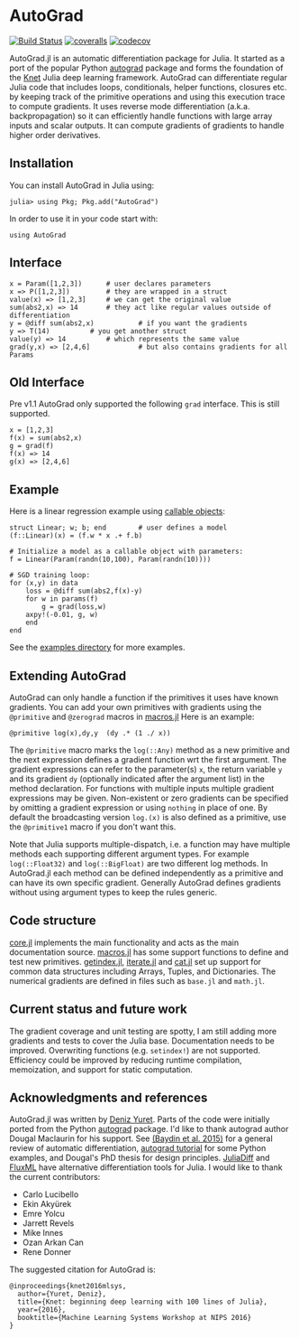 # AutoGrad

<!--
[![AutoGrad](http://pkg.julialang.org/badges/AutoGrad_0.6.svg)](http://pkg.julialang.org/?pkg=AutoGrad)
[![AutoGrad](http://pkg.julialang.org/badges/AutoGrad_0.7.svg)](http://pkg.julialang.org/?pkg=AutoGrad)
[![AutoGrad](http://pkg.julialang.org/badges/AutoGrad_1.0.svg)](http://pkg.julialang.org/?pkg=AutoGrad)
-->

[![Build Status](https://travis-ci.org/denizyuret/AutoGrad.jl.svg?branch=master)](https://travis-ci.org/denizyuret/AutoGrad.jl)
[![coveralls](https://coveralls.io/repos/github/denizyuret/AutoGrad.jl/badge.svg?branch=master)](https://coveralls.io/github/denizyuret/AutoGrad.jl?branch=master)
[![codecov](https://codecov.io/gh/denizyuret/AutoGrad.jl/branch/master/graph/badge.svg)](https://codecov.io/gh/denizyuret/AutoGrad.jl)

AutoGrad.jl is an automatic differentiation package for Julia.  It
started as a port of the popular Python
[autograd](https://github.com/HIPS/autograd) package and forms the
foundation of the [Knet](https://github.com/denizyuret/Knet.jl) Julia
deep learning framework.  AutoGrad can differentiate regular Julia
code that includes loops, conditionals, helper functions, closures
etc. by keeping track of the primitive operations and using this
execution trace to compute gradients.  It uses reverse mode
differentiation (a.k.a. backpropagation) so it can efficiently handle
functions with large array inputs and scalar outputs.  It can compute
gradients of gradients to handle higher order derivatives.

## Installation

You can install AutoGrad in Julia using:
```
julia> using Pkg; Pkg.add("AutoGrad")
```

In order to use it in your code start with:
```
using AutoGrad
```

## Interface

```
x = Param([1,2,3])		# user declares parameters
x => P([1,2,3])			# they are wrapped in a struct
value(x) => [1,2,3]		# we can get the original value
sum(abs2,x) => 14		# they act like regular values outside of differentiation
y = @diff sum(abs2,x)	        # if you want the gradients
y => T(14)			# you get another struct
value(y) => 14			# which represents the same value
grad(y,x) => [2,4,6]	        # but also contains gradients for all Params
```

## Old Interface

Pre v1.1 AutoGrad only supported the following `grad` interface. This
is still supported.

```
x = [1,2,3]
f(x) = sum(abs2,x)
g = grad(f)
f(x) => 14
g(x) => [2,4,6]
```

## Example

Here is a linear regression example using [callable objects](https://docs.julialang.org/en/stable/manual/methods/#Function-like-objects-1):

```
struct Linear; w; b; end		# user defines a model
(f::Linear)(x) = (f.w * x .+ f.b)

# Initialize a model as a callable object with parameters:
f = Linear(Param(randn(10,100), Param(randn(10))))

# SGD training loop:
for (x,y) in data
    loss = @diff sum(abs2,f(x)-y)
    for w in params(f)
        g = grad(loss,w)
	axpy!(-0.01, g, w)
    end
end
```

See the [examples
directory](https://github.com/denizyuret/AutoGrad.jl/blob/master/examples)
for more examples.

## Extending AutoGrad

AutoGrad can only handle a function if the primitives it uses have
known gradients.  You can add your own primitives with gradients using
the `@primitive` and `@zerograd` macros in
[macros.jl](https://github.com/denizyuret/AutoGrad.jl/blob/master/src/macros.jl)
Here is an example:

```
@primitive log(x),dy,y  (dy .* (1 ./ x))
```

The `@primitive` macro marks the `log(::Any)` method as a new
primitive and the next expression defines a gradient function wrt the
first argument.  The gradient expressions can refer to the
parameter(s) `x`, the return variable `y` and its gradient `dy`
(optionally indicated after the argument list) in the method
declaration. For functions with multiple inputs multiple gradient
expressions may be given. Non-existent or zero gradients can be
specified by omitting a gradient expression or using `nothing` in
place of one. By default the broadcasting version `log.(x)` is also
defined as a primitive, use the `@primitive1` macro if you don't want
this.

Note that Julia supports multiple-dispatch, i.e. a function may have
multiple methods each supporting different argument types.  For
example `log(::Float32)` and `log(::BigFloat)` are two different log
methods.  In AutoGrad.jl each method can be defined independently as a
primitive and can have its own specific gradient. Generally AutoGrad
defines gradients without using argument types to keep the rules
generic.

## Code structure

[core.jl](https://github.com/denizyuret/AutoGrad.jl/blob/master/src/core.jl)
implements the main functionality and acts as the main documentation
source.
[macros.jl](https://github.com/denizyuret/AutoGrad.jl/blob/master/src/macros.jl)
has some support functions to define and test new primitives.
[getindex.jl](https://github.com/denizyuret/AutoGrad.jl/blob/master/src/getindex.jl),
[iterate.jl](https://github.com/denizyuret/AutoGrad.jl/blob/master/src/iterate.jl) and
[cat.jl](https://github.com/denizyuret/AutoGrad.jl/blob/master/src/cat.jl)
set up support for common data structures including Arrays, Tuples,
and Dictionaries.  The numerical gradients are defined in files such
as `base.jl` and `math.jl`.

## Current status and future work

The gradient coverage and unit testing are spotty, I am still adding
more gradients and tests to cover the Julia base. Documentation needs
to be improved. Overwriting functions (e.g. `setindex!`) are not
supported. Efficiency could be improved by reducing runtime
compilation, memoization, and support for static computation.

## Acknowledgments and references

AutoGrad.jl was written by [Deniz
Yuret](http://www.denizyuret.com). Parts of the code were
initially ported from the Python
[autograd](https://github.com/HIPS/autograd) package.  I'd like to
thank autograd author Dougal Maclaurin for his support.  See [(Baydin
et al. 2015)](https://arxiv.org/abs/1502.05767) for a general review
of automatic differentiation, [autograd
tutorial](https://github.com/HIPS/autograd/blob/master/docs/tutorial.md)
for some Python examples, and Dougal's PhD thesis for design
principles.  [JuliaDiff](http://www.juliadiff.org/) and
[FluxML](https://github.com/FluxML) have alternative differentiation
tools for Julia.  I would like to thank the current contributors:

* Carlo Lucibello
* Ekin Akyürek
* Emre Yolcu
* Jarrett Revels
* Mike Innes
* Ozan Arkan Can
* Rene Donner

The suggested citation for AutoGrad is:

```
@inproceedings{knet2016mlsys,
  author={Yuret, Deniz},
  title={Knet: beginning deep learning with 100 lines of Julia},
  year={2016},
  booktitle={Machine Learning Systems Workshop at NIPS 2016}
}
```
